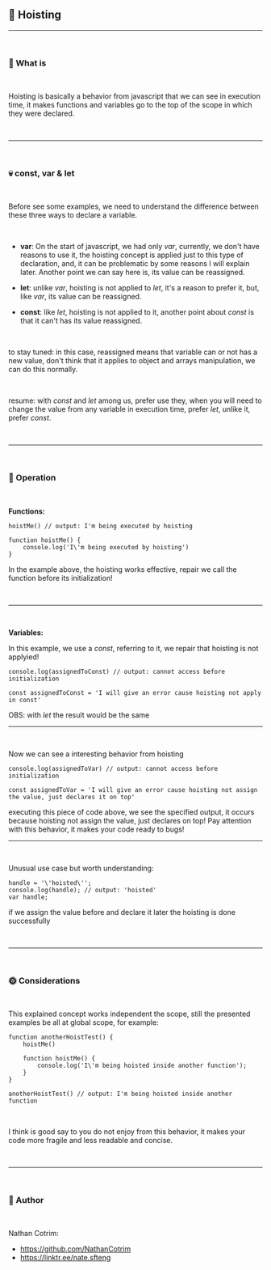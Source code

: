 ## 📡 Hoisting

<hr>
<br>

### 🌾 What is

<br>

Hoisting is basically a behavior from javascript that we can see in execution time, it makes functions and variables go to the top of the scope in which they were declared.

<br>
<hr>
<br>

### 💀 const, var & let

<br>

Before see some examples, we need to understand the difference between these three ways to declare a variable.

<br>

- **var**: On the start of javascript, we had only _var_, currently, we don't have reasons to use it, the hoisting concept is applied just to this type of declaration, and, it can be problematic by some reasons I will explain later. Another point we can say here is, its value can be reassigned.

- **let**: unlike _var_, hoisting is not applied to _let_, it's a reason to prefer it, but, like _var_, its value can be reassigned.

- **const**: like _let_, hoisting is not applied to it, another point about _const_ is that it can't has its value reassigned.

<br>

to stay tuned: in this case, reassigned means that variable can or not has a new value, don't think that it applies to object and arrays manipulation, we can do this normally.

<br>

resume: with _const_ and _let_ among us, prefer use they, when you will need to change the value from any variable in execution time, prefer _let_, unlike it, prefer _const_.

<br>
<hr>
<br>

### 🏇 Operation

<br>

**Functions:**

```
hoistMe() // output: I'm being executed by hoisting

function hoistMe() {
    console.log('I\'m being executed by hoisting')
}
```

In the example above, the hoisting works effective, repair we call the function before its initialization!

<br>
<hr>
<br>

**Variables:**

In this example, we use a _const_, referring to it, we repair that hoisting is not applyied!

```
console.log(assignedToConst) // output: cannot access before initialization

const assignedToConst = 'I will give an error cause hoisting not apply in const'
```

OBS: with _let_ the result would be the same

<hr>
<br>

Now we can see a interesting behavior from hoisting

```
console.log(assignedToVar) // output: cannot access before initialization

const assignedToVar = 'I will give an error cause hoisting not assign the value, just declares it on top'
```

executing this piece of code above, we see the specified output, it occurs because hoisting not assign the value, just declares on top! Pay attention with this behavior, it makes your code ready to bugs!

<hr>
<br>

Unusual use case but worth understanding:

```
handle = '\'hoisted\'';
console.log(handle); // output: 'hoisted'
var handle;
```

if we assign the value before and declare it later the hoisting is done successfully

<br>
<hr>
<br>

### 🌞 Considerations

<br>

This explained concept works independent the scope, still the presented examples be all at global scope, for example:

```
function anotherHoistTest() {
    hoistMe()

    function hoistMe() {
        console.log('I\'m being hoisted inside another function');
    }
}

anotherHoistTest() // output: I'm being hoisted inside another function
```

<br>

I think is good say to you do not enjoy from this behavior, it makes your code more fragile and less readable and concise.

<br>
<hr>
<br>

### 🌴 Author

<br>

Nathan Cotrim:

- https://github.com/NathanCotrim
- https://linktr.ee/nate.sfteng
